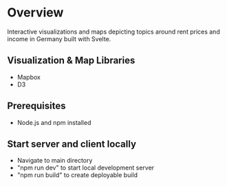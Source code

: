 # Overview 

Interactive visualizations and maps depicting topics around rent prices and income in Germany built with Svelte. 

## Visualization & Map Libraries
* Mapbox
* D3
  

## Prerequisites
* Node.js and npm installed

## Start server and client locally

* Navigate to main directory
* "npm run dev" to start local development server
* "npm run build" to create deployable build

